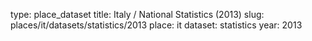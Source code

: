 type: place_dataset
title: Italy / National Statistics (2013)
slug: places/it/datasets/statistics/2013
place: it
dataset: statistics
year: 2013
